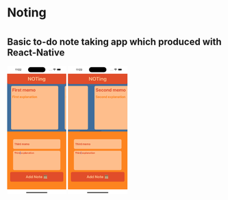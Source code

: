 <h1>Noting<h1> 
<h2>Basic to-do note taking app which produced with React-Native</h2>
<img src= 'assets/ios1.png' style='height: 300px'>
<img src= 'assets/ios2.png' style='height: 300px'>